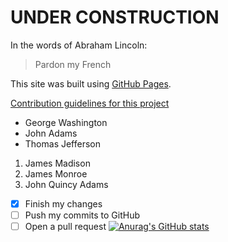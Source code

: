 # UNDER CONSTRUCTION
In the words of Abraham Lincoln:
> Pardon my French

This site was built using [GitHub Pages](https://pages.github.com/).

[Contribution guidelines for this project](docs/CONTRIBUTING.md)

- George Washington
- John Adams
- Thomas Jefferson

1. James Madison
2. James Monroe
3. John Quincy Adams

- [x] Finish my changes
- [ ] Push my commits to GitHub
- [ ] Open a pull request
[![Anurag's GitHub stats](https://github-readme-stats.vercel.app/api?username=psakurai&count_private=true&show_icons=true)](https://github.com/anuraghazra/github-readme-stats)
